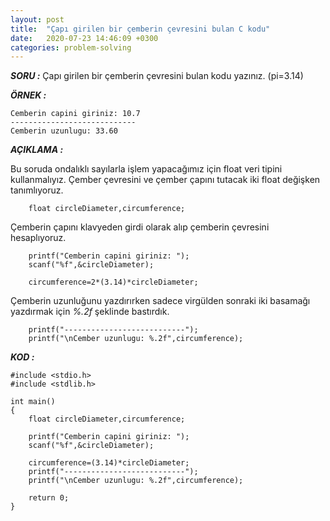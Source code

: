 ```yaml
---
layout: post
title:  "Çapı girilen bir çemberin çevresini bulan C kodu"
date:   2020-07-23 14:46:09 +0300
categories: problem-solving
---
```

***SORU :***
    Çapı girilen bir çemberin çevresini bulan kodu yazınız.
    (pi=3.14)

***ÖRNEK :***

    Cemberin capini giriniz: 10.7
    ----------------------------
    Cemberin uzunlugu: 33.60

***AÇIKLAMA :***

Bu soruda ondalıklı sayılarla işlem yapacağımız için float veri tipini kullanmalıyız. Çember çevresini ve çember çapını tutacak iki float değişken tanımlıyoruz.

        float circleDiameter,circumference;

Çemberin çapını klavyeden girdi olarak alıp çemberin çevresini hesaplıyoruz. 

        printf("Cemberin capini giriniz: ");
        scanf("%f",&circleDiameter);

        circumference=2*(3.14)*circleDiameter;

Çemberin uzunluğunu yazdırırken sadece virgülden sonraki iki basamağı yazdırmak için *%.2f* şeklinde bastırdık.

        printf("---------------------------");
        printf("\nCember uzunlugu: %.2f",circumference);

***KOD :*** 

    #include <stdio.h>
    #include <stdlib.h>

    int main()
    {
        float circleDiameter,circumference;

        printf("Cemberin capini giriniz: ");
        scanf("%f",&circleDiameter);

        circumference=(3.14)*circleDiameter;
        printf("---------------------------");
        printf("\nCember uzunlugu: %.2f",circumference);

        return 0;
    }
    